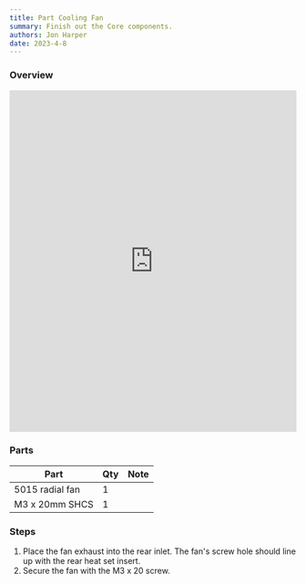 ```yaml
---
title: Part Cooling Fan
summary: Finish out the Core components.
authors: Jon Harper
date: 2023-4-8
---
```


### Overview

<iframe src="https://jon-harper.github.io/E34M1/assets/vid/rear.mp4" frameborder="0" width="100%" height="600px" allowfullscreen></iframe>

### Parts

| Part | Qty | Note |
|---|---|---|
| 5015 radial fan | 1 | |
| M3 x 20mm SHCS | 1 | |

### Steps

1. Place the fan exhaust into the rear inlet. The fan's screw hole should line up with the rear heat set insert.
2. Secure the fan with the M3 x 20 screw.